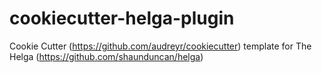 cookiecutter-helga-plugin
=========================

Cookie Cutter (https://github.com/audreyr/cookiecutter) template for The Helga (https://github.com/shaunduncan/helga)
